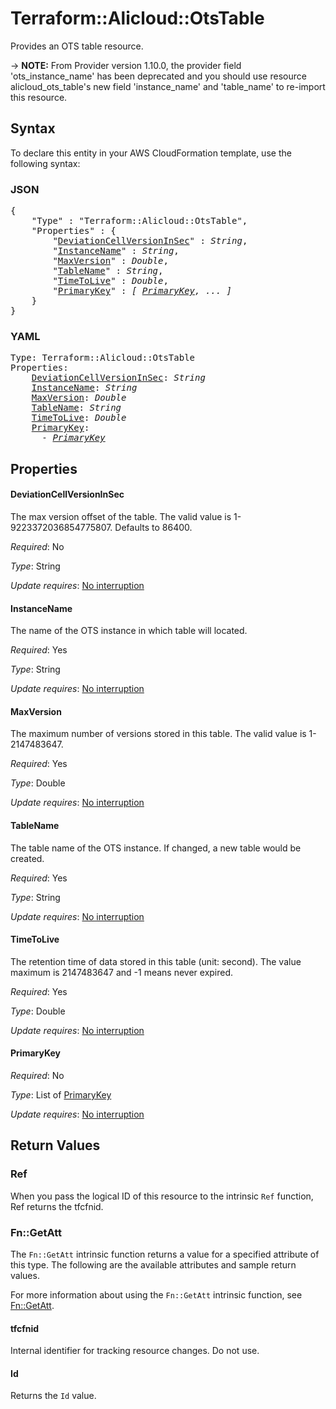 # Terraform::Alicloud::OtsTable

Provides an OTS table resource.

-> **NOTE:** From Provider version 1.10.0, the provider field 'ots_instance_name' has been deprecated and
you should use resource alicloud_ots_table's new field 'instance_name' and 'table_name' to re-import this resource.

## Syntax

To declare this entity in your AWS CloudFormation template, use the following syntax:

### JSON

<pre>
{
    "Type" : "Terraform::Alicloud::OtsTable",
    "Properties" : {
        "<a href="#deviationcellversioninsec" title="DeviationCellVersionInSec">DeviationCellVersionInSec</a>" : <i>String</i>,
        "<a href="#instancename" title="InstanceName">InstanceName</a>" : <i>String</i>,
        "<a href="#maxversion" title="MaxVersion">MaxVersion</a>" : <i>Double</i>,
        "<a href="#tablename" title="TableName">TableName</a>" : <i>String</i>,
        "<a href="#timetolive" title="TimeToLive">TimeToLive</a>" : <i>Double</i>,
        "<a href="#primarykey" title="PrimaryKey">PrimaryKey</a>" : <i>[ <a href="primarykey.md">PrimaryKey</a>, ... ]</i>
    }
}
</pre>

### YAML

<pre>
Type: Terraform::Alicloud::OtsTable
Properties:
    <a href="#deviationcellversioninsec" title="DeviationCellVersionInSec">DeviationCellVersionInSec</a>: <i>String</i>
    <a href="#instancename" title="InstanceName">InstanceName</a>: <i>String</i>
    <a href="#maxversion" title="MaxVersion">MaxVersion</a>: <i>Double</i>
    <a href="#tablename" title="TableName">TableName</a>: <i>String</i>
    <a href="#timetolive" title="TimeToLive">TimeToLive</a>: <i>Double</i>
    <a href="#primarykey" title="PrimaryKey">PrimaryKey</a>: <i>
      - <a href="primarykey.md">PrimaryKey</a></i>
</pre>

## Properties

#### DeviationCellVersionInSec

The max version offset of the table. The valid value is 1-9223372036854775807. Defaults to 86400.

_Required_: No

_Type_: String

_Update requires_: [No interruption](https://docs.aws.amazon.com/AWSCloudFormation/latest/UserGuide/using-cfn-updating-stacks-update-behaviors.html#update-no-interrupt)

#### InstanceName

The name of the OTS instance in which table will located.

_Required_: Yes

_Type_: String

_Update requires_: [No interruption](https://docs.aws.amazon.com/AWSCloudFormation/latest/UserGuide/using-cfn-updating-stacks-update-behaviors.html#update-no-interrupt)

#### MaxVersion

The maximum number of versions stored in this table. The valid value is 1-2147483647.

_Required_: Yes

_Type_: Double

_Update requires_: [No interruption](https://docs.aws.amazon.com/AWSCloudFormation/latest/UserGuide/using-cfn-updating-stacks-update-behaviors.html#update-no-interrupt)

#### TableName

The table name of the OTS instance. If changed, a new table would be created.

_Required_: Yes

_Type_: String

_Update requires_: [No interruption](https://docs.aws.amazon.com/AWSCloudFormation/latest/UserGuide/using-cfn-updating-stacks-update-behaviors.html#update-no-interrupt)

#### TimeToLive

The retention time of data stored in this table (unit: second). The value maximum is 2147483647 and -1 means never expired.

_Required_: Yes

_Type_: Double

_Update requires_: [No interruption](https://docs.aws.amazon.com/AWSCloudFormation/latest/UserGuide/using-cfn-updating-stacks-update-behaviors.html#update-no-interrupt)

#### PrimaryKey

_Required_: No

_Type_: List of <a href="primarykey.md">PrimaryKey</a>

_Update requires_: [No interruption](https://docs.aws.amazon.com/AWSCloudFormation/latest/UserGuide/using-cfn-updating-stacks-update-behaviors.html#update-no-interrupt)

## Return Values

### Ref

When you pass the logical ID of this resource to the intrinsic `Ref` function, Ref returns the tfcfnid.

### Fn::GetAtt

The `Fn::GetAtt` intrinsic function returns a value for a specified attribute of this type. The following are the available attributes and sample return values.

For more information about using the `Fn::GetAtt` intrinsic function, see [Fn::GetAtt](https://docs.aws.amazon.com/AWSCloudFormation/latest/UserGuide/intrinsic-function-reference-getatt.html).

#### tfcfnid

Internal identifier for tracking resource changes. Do not use.

#### Id

Returns the <code>Id</code> value.

